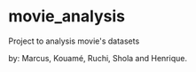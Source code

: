 # movie_analysis

Project to analysis movie's datasets


by: Marcus, Kouamé, Ruchi, Shola and Henrique.